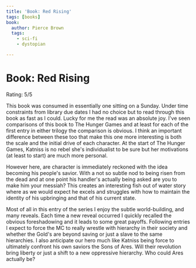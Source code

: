 ```yaml
---
title: 'Book: Red Rising'
tags: [books]
book:
  author: Pierce Brown
  tags: 
    - sci-fi
    - dystopian

---
```



# Book: Red Rising

Rating: 5/5

This book was consumed in essentially one sitting on a Sunday. 
Under time constraints from library due dates I had no choice but to read through this book as fast as I could.
Lucky for me the read was an absolute joy.
I've seen comparisons of this book to The Hunger Games and at least for each of the first entry in either trilogy the comparison is obvious.
I think an important difference between these too that make this one more interesting is both the scale and the initial drive of each character.
At the start of The Hunger Games, Katniss is no rebel she's individualist to be sure but her motivations (at least to start) are much more personal.

However here, are character is immediately reckoned with the idea becoming his people's savior.
With a not so subtle nod to being risen from the dead and at one point his handler's actually being asked are you to make him your messiah?
This creates an interesting fish out of water story where as we would expect he excels and struggles with how to maintain the identity of his 
upbringing and that of his current state.

Most of all in this entry of the series I enjoy the subtle world-building, and many reveals.
Each time a new reveal occurred I quickly recalled the obvious foreshadowing and it leads to some great payoffs.
Following entries I expect to force the MC to really wrestle with hierarchy in their society and whether the Gold's are beyond saving or just a slave to the same hierarchies.
I also anticipate our hero much like Katniss being force to ultimately confront his own saviors the Sons of Ares.
Will their revolution bring liberty or just a shift to a new oppressive hierarchy. Who could Ares actually be?
